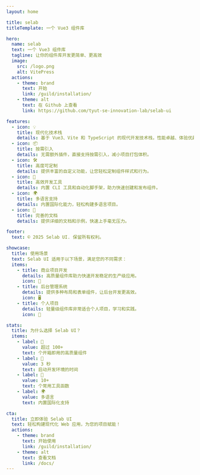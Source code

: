 ```yaml
---
layout: home

title: selab
titleTemplate: 一个 Vue3 组件库

hero:
  name: selab
  text: 一个 Vue3 组件库
  tagline: 让你的组件库开发更简单、更高效
  image:
    src: /logo.png
    alt: VitePress
  actions:
    - theme: brand
      text: 开始
      link: /guild/installation/
    - theme: alt
      text: 在 Github 上查看
      link: https://github.com/tyut-se-innovation-lab/selab-ui

features:
  - icon: 💡
    title: 现代化技术栈
    details: 基于 Vue3、Vite 和 TypeScript 的现代开发技术栈，性能卓越、体验优越。
  - icon: 📦
    title: 按需引入
    details: 无需额外插件，直接支持按需引入，减小项目打包体积。
  - icon: 🛠️
    title: 高度可定制
    details: 提供丰富的自定义功能，让您轻松定制组件样式和行为。
  - icon: 🚀
    title: 高效开发工具
    details: 内置 CLI 工具和自动化脚手架，助力快速创建和发布组件。
  - icon: 🌍
    title: 多语言支持
    details: 内置国际化能力，轻松构建多语言项目。
  - icon: 📝
    title: 完善的文档
    details: 提供详细的文档和示例，快速上手毫无压力。

footer:
  text: © 2025 Selab UI. 保留所有权利。

showcase:
  title: 使用场景
  text: Selab UI 适用于以下场景，满足您的不同需求：
  items:
    - title: 商业项目开发
      details: 高质量组件库助力快速开发稳定的生产级应用。
      icon: 🏢
    - title: 后台管理系统
      details: 提供多种布局和表单组件，让后台开发更高效。
      icon: 🖥️
    - title: 个人项目
      details: 轻量级组件库非常适合个人项目，学习和实践。
      icon: 🌱

stats:
  title: 为什么选择 Selab UI？
  items:
    - label: 🌟
      value: 超过 100+
      text: 个开箱即用的高质量组件
    - label: 🚀
      value: 3 秒
      text: 启动开发环境的时间
    - label: 🔧
      value: 10+
      text: 个常用工具函数
    - label: 🌍
      value: 多语言
      text: 内置国际化支持

cta:
  title: 立即体验 Selab UI
  text: 轻松构建现代化 Web 应用，为您的项目赋能！
  actions:
    - theme: brand
      text: 开始使用
      link: /guild/installation/
    - theme: alt
      text: 查看文档
      link: /docs/
---
```

